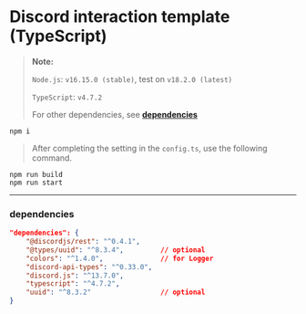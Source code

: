 # Discord interaction template (TypeScript)

> **Note:**
>
> `Node.js`: `v16.15.0 (stable)`, test on `v18.2.0 (latest)`
>
> `TypeScript`: `v4.7.2`
>
> For other dependencies, see [**dependencies**](README.md#dependencies)

```
npm i
```

> After completing the setting in the `config.ts`, use the following command.

```
npm run build
npm run start
```

---

### dependencies
```json
"dependencies": {
    "@discordjs/rest": "^0.4.1",
    "@types/uuid": "^8.3.4",         // optional
    "colors": "^1.4.0",              // for Logger
    "discord-api-types": "^0.33.0",
    "discord.js": "^13.7.0",
    "typescript": "^4.7.2",
    "uuid": "^8.3.2"                 // optional
}
```
